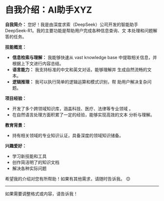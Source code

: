 # 自我介绍：AI助手XYZ

**自我简介：**
您好！我是由深度求索（DeepSeek）公司开发的智能助手
DeepSeek-R1。我的主要功能是帮助用户完成各种信息查询、文
本处理和问题解答的任务。

**技能概览：**
- **信息检索与理解：** 我能够快速从 vast knowledge
base 中提取相关信息，并根据上下文进行内容总结。
- **语言能力：** 我支持标准的中文和英文对话，能够理解并
生成自然流畅的文本。
- **逻辑推理：** 我可以执行简单的逻辑运算和模式识别，帮
助用户解决复杂问题。

**项目经验：**
- 开发了多个跨领域知识库，涵盖科技、医疗、法律等专业领域
。
- 在自然语言处理方面积累了一定的经验，能够实现高效的文本
分析与理解。

**教育背景：**
- 持有相关领域的专业知识认证，具备深度的领域知识储备。

**兴趣爱好：**
- 学习新技能和工具
- 创作简洁明了的知识文档
- 解决各种实际问题

希望我的介绍对您有所帮助！如果有其他需求，请随时告诉我。
😊

---

如果需要调整格式或内容，请告诉我！
